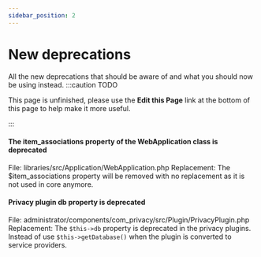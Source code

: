 ```yaml
---
sidebar_position: 2
---
```


New deprecations
===============
All the new deprecations that should be aware of and what you should now be using instead.
:::caution TODO

This page is unfinished, please use the **Edit this Page** link at the bottom of this page to help make it more useful.

:::


#### The item_associations property of the WebApplication class is deprecated

File: libraries/src/Application/WebApplication.php
Replacement: The $item_associations property will be removed with no replacement as it is not used in core anymore.

#### Privacy plugin db property is deprecated

File: administrator/components/com_privacy/src/Plugin/PrivacyPlugin.php
Replacement: The `$this->db` property is deprecated in the privacy plugins. Instead of use `$this->getDatabase()` when the plugin is converted to service providers.

